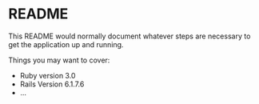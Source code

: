 # README

This README would normally document whatever steps are necessary to get the
application up and running.

Things you may want to cover:

* Ruby version 3.0
* Rails Version 6.1.7.6
* ...
